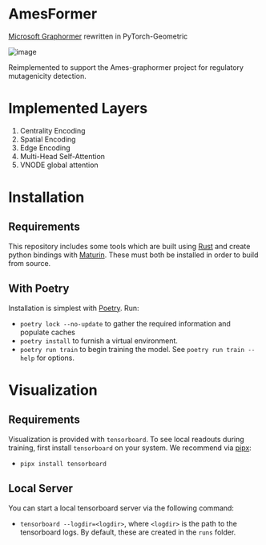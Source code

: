 # AmesFormer
[Microsoft Graphormer](https://github.com/microsoft/Graphormer) rewritten in PyTorch-Geometric

![image](https://github.com/leffff/graphormer-pyg/assets/57654885/34c1626e-aa71-4f2a-a12c-0d5900d32cbf)

Reimplemented to support the Ames-graphormer project for regulatory mutagenicity detection.

# Implemented Layers
1. Centrality Encoding
2. Spatial Encoding
3. Edge Encoding
4. Multi-Head Self-Attention
5. VNODE global attention

# Installation
## Requirements
This repository includes some tools which are built using [Rust](https://www.rust-lang.org/) and create python bindings with [Maturin](https://github.com/PyO3/maturin).  These must both be installed in order to build from source.

## With Poetry
Installation is simplest with [Poetry](https://python-poetry.org/docs/). Run:
- `poetry lock --no-update` to gather the required information and populate caches
- `poetry install` to furnish a virtual environment.  
- `poetry run train` to begin training the model.  See `poetry run train --help` for options.

# Visualization
## Requirements
Visualization is provided with `tensorboard`.  To see local readouts during training, first install `tensorboard` on your system.  We recommend via [pipx](https://github.com/pypa/pipx):
- `pipx install tensorboard`

## Local Server
You can start a local tensorboard server via the following command:
- `tensorboard --logdir=<logdir>`, where `<logdir>` is the path to the tensorboard logs.  By default, these are created in the `runs` folder.

